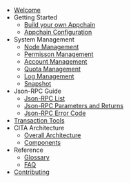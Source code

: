 - [Welcome](index.md)
- Getting Started
    - [Build your own Appchain](chain/getting_started.md)
    - [Appchain Configuration](chain/admintool.md)
- System Management
    - [Node Management](system_management/node.md)
    - [Permisson Management](system_management/permission.md)
    - [Account Management](system_management/user.md)
    - [Quota Management ](system_management/quota.md)
    - [Log Management](system_management/log.md)
    - [Snapshot](system_management/snapshot.md)
- Json-RPC Guide
    - [Json-RPC List](rpc_guide/rpc.md)
    - [Json-RPC Parameters and Returns](rpc_guide/rpc.md)
    - [Json-RPC Error Code](rpc_guide/rpc_error_code.md)
- [Transaction Tools](txtool.md)
- CITA Architecture
    - [Overall Architecture](architecture/architecture.md)
    - [Components](architecture/components.md)
- Reference
    - [Glossary](reference/glossary.md)
    - [FAQ](reference/faq.md)
- [Contributing](contributing.md)
